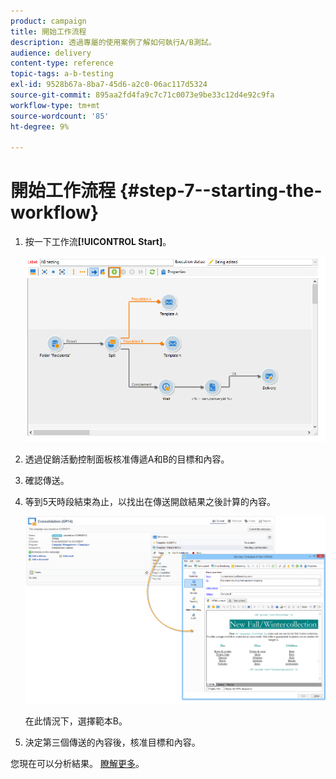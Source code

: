 ```yaml
---
product: campaign
title: 開始工作流程
description: 透過專屬的使用案例了解如何執行A/B測試。
audience: delivery
content-type: reference
topic-tags: a-b-testing
exl-id: 9528b67a-8ba7-45d6-a2c0-06ac117d5324
source-git-commit: 895aa2fd4fa9c7c71c0073e9be33c12d4e92c9fa
workflow-type: tm+mt
source-wordcount: '85'
ht-degree: 9%

---
```


# 開始工作流程 {#step-7--starting-the-workflow}

1. 按一下工作流&#x200B;**[!UICONTROL Start]**。

   ![](assets/use_case_abtesting_startwkfl_001.png)

1. 透過促銷活動控制面板核准傳遞A和B的目標和內容。
1. 確認傳送。
1. 等到5天時段結束為止，以找出在傳送開啟結果之後計算的內容。

   ![](assets/use_case_abtesting_startwkfl_002.png)

   在此情況下，選擇範本B。

1. 決定第三個傳送的內容後，核准目標和內容。

您現在可以分析結果。 [瞭解更多](a-b-testing-uc-analyzing.md)。
